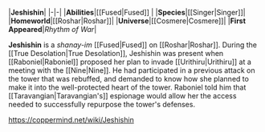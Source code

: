 |**Jeshishin**|
|-|-|
|**Abilities**|[[Fused\|Fused]] |
|**Species**|[[Singer\|Singer]]|
|**Homeworld**|[[Roshar\|Roshar]]|
|**Universe**|[[Cosmere\|Cosmere]]|
|**First Appeared**|*Rhythm of War*|

**Jeshishin** is a *shanay-im* [[Fused\|Fused]] on [[Roshar\|Roshar]].
During the [[True Desolation\|True Desolation]], Jeshishin was present when [[Raboniel\|Raboniel]] proposed her plan to invade [[Urithiru\|Urithiru]] at a meeting with the [[Nine\|Nine]]. He had participated in a previous attack on the tower that was rebuffed, and demanded to know how she planned to make it into the well-protected heart of the tower. Raboniel told him that [[Taravangian\|Taravangian's]] espionage would allow her the access needed to successfully repurpose the tower's defenses.



https://coppermind.net/wiki/Jeshishin